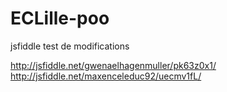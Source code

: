 ECLille-poo
===========

jsfiddle test de modifications

http://jsfiddle.net/gwenaelhagenmuller/pk63z0x1/
http://jsfiddle.net/maxenceleduc92/uecmv1fL/
